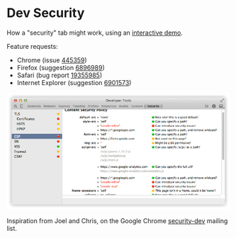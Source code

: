 
# Dev Security

How a "security" tab might work, using an [interactive demo](https://craigfrancis.github.io/dev-security/).

Feature requests:

- Chrome (issue [445359](https://code.google.com/p/chromium/issues/detail?id=445359))
- Firefox (suggestion [6896989](https://ffdevtools.uservoice.com/forums/246087-firefox-developer-tools-ideas/suggestions/6896989-security-tab-to-show-tls-ssl-csp-sri-etc-feat))
- Safari (bug report [19355985](https://bugreport.apple.com/))
- Internet Explorer (suggestion [6901573](https://wpdev.uservoice.com/forums/257854-internet-explorer-platform/suggestions/6901573-security-tab-to-show-tls-ssl-csp-sri-etc-feat))

[![Screenshot](https://raw.githubusercontent.com/craigfrancis/dev-security/master/resources/CSP.jpg)](https://craigfrancis.github.io/dev-security/)

Inspiration from Joel and Chris, on the Google Chrome [security-dev](https://groups.google.com/a/chromium.org/d/msg/security-dev/yifaG5bDr8Q/lHgsAGs-kEUJ) mailing list.
